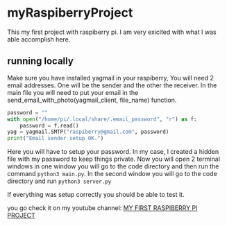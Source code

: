 # myRaspiberryProject

This my first project with raspiberry pi. I am very exicited with what I was able accomplish here. 

## running locally
Make sure you have installed yagmail in your raspiberry, You will need 2 email addresses. One will be the sender and the other the receiver. In the main file you will need to put your email in the send_email_with_photo(yagmail_client, file_name) function.

```python
password = ""
with open("/home/pi/.local/share/.email_password", "r") as f:
    password = f.read()
yag = yagmail.SMTP("raspiberry@gmail.com", password)
print("Email sender setup OK.")
```
Here you will have to setup your password. In my case, I created a hidden file with my password to keep things private.
Now you will open 2 terminal windows in one window you will go to the code directory and then run the command `python3 main.py`. In the second window you will go to the code directory and run `python3 server.py`

If everything was setup correctly you should be able to test it.

you go check it on my youtube channel: [MY FIRST RASPIBERRY PI PROJECT](https://www.youtube.com/watch?v=ZeqKMSR4VPQ)
